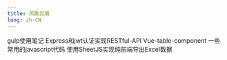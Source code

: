 ```yaml
---
title: 风散云烟
long: zh-CN
---
```

  <router-link tag='a' class="panel-block is-active" to="/technical/gulp使用笔记.html">
    gulp使用笔记
  </router-link>
  <router-link tag='a' class="panel-block" to="/technical/Express和jwt认证实现RESTful-API.html">
    Express和jwt认证实现RESTful-API
  </router-link>
  <router-link tag='a' class="panel-block" to="/technical/Vue-table-component.html">
    Vue-table-component
  </router-link>
  <router-link tag='a' class="panel-block" to="/technical/一些常用的javascript代码.html">
    一些常用的javascript代码
  </router-link>
  <router-link tag='a' class="panel-block" to="/technical/使用SheetJS实现纯前端导出Excel数据.html">
    使用SheetJS实现纯前端导出Excel数据
  </router-link>